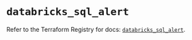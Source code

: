 # `databricks_sql_alert`

Refer to the Terraform Registry for docs: [`databricks_sql_alert`](https://registry.terraform.io/providers/databricks/databricks/1.58.0/docs/resources/sql_alert).
